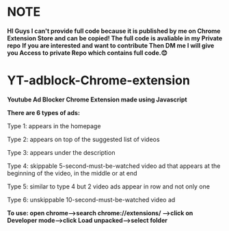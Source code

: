 # NOTE
**HI Guys I can't provide full code because it is published by me on Chrome Extension Store and can be copied! The full code is avaliable in my Private repo**
**If you are interested and want to contribute Then DM me I will give you Access to private Repo which contains full code.😊**




# YT-adblock-Chrome-extension
**Youtube Ad Blocker Chrome Extension made using Javascript**

**There are 6 types of ads:**

Type 1: appears in the homepage

Type 2: appears on top of the suggested list of videos

Type 3: appears under the description

Type 4: skippable 5-second-must-be-watched video ad that appears at the beginning of the video, in the middle or at end

Type 5: similar to type 4 but 2 video ads appear in row and not only one

Type 6: unskippable 10-second-must-be-watched video ad


**To use: open chrome-->search chrome://extensions/ -->click on Developer mode-->click Load unpacked-->select folder**
